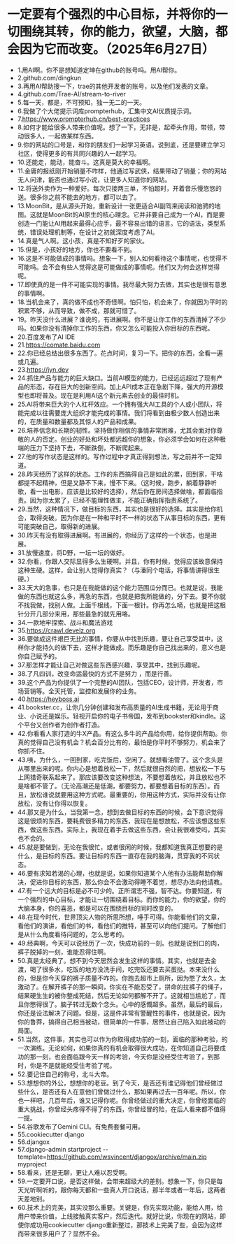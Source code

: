 # 一定要有个强烈的中心目标，并将你的一切围绕其转，你的能力，欲望，大脑，都会因为它而改变。（2025年6月27日） 

- 1.用AI啊。你不是想知道定坤在github的账号吗。用AI帮你。
- 2.github.com/dingkun
- 3.再用AI帮助搜一下，trae的其他开发者的账号，以及他们发表的文章。
- 4.github.com/Trae-AI/stream-to-river
- 5.每一天，都是，不可预知，独一无二的一天。
- 6.我做了个大佬提示词库prompterhub，汇集中文AI优质提示词。
- 7.https://www.prompterhub.cn/best-practices
- 8.如何才能给很多人带来价值呢。想了一下，无非是，起牵头作用，带领，带动很多人，一起做某样东西。
- 9.你的网站的口号是，和你的朋友们一起学习英语。说到底，还是要建立学习社区，使得更多的有共同兴趣的人一起学习。
- 10.还能走，能动，能奋斗。这真是莫大的幸福啊。
- 11.金庸的报纸刚开始销量不咋样，他通过写武侠，结果带动了销量；你的网站无人问津，能否也通过写小说，让更多人知道你的网站。
- 12.将送外卖作为一种爱好。每次只接两三单，不怕超时，开着音乐慢悠悠的送。很多你之前不能去的地方，都可以去了。
- 13.MoonBit，是从源头开始，重新设计一张更适合AI副驾来阅读和驰骋的地图。这就是MoonBit的AI原生的核心理念。它并非要自己成为一个AI，而是要创造一门能让AI用起来最得心应手，最不容易出错的语言。它的语法，类型系统，错误处理机制等，在设计之初就深度考虑了AI。
- 14.真是气人啊。这小孩，真是不知好歹的家伙。
- 15.但是，小孩好的地方，你也不要看不到。
- 16.这是不可能做成的事情吗。想象一下，别人如何看待这个事情呢，也觉得不可能吗。会不会有些人觉得这是可能做成的事情呢。他们又为何会这样觉得呢。
- 17.即使真的是一件不可能实现的事情。我尽最大努力去做，其实也是很有意思的事情啊。
- 18.当机会来了，真的做不成也不奇怪啊。怕只怕，机会来了，你就因为平时的积累不够，从而导致，做不成，那就可惜了。
- 19。昨天没什么进展？谁说的，有进展啊。你不是让你工作的东西清掉了不少吗。如果你没有清掉你工作的东西，你又怎么可能投入你目标的东西呢。
- 20.百度发布了AI IDE
- 21.https://comate.baidu.com
- 22.你已经总结出很多东西了。花点时间，复习一下。把你的东西，全看一遍或几遍。
- 23.https://jyn.dev
- 24.抓住产品与能力的巨大缺口。当前AI模型的能力，已经远远超过了现有产品的形态，存在巨大的创新空间。加上API成本正在急剧下降，强大的开源模型也即将普及。现在是利用AI这个新元素去创业的最佳时机。
- 25.AI将带来巨大的个人杠杆效应。一个拥有强大AI工具的个人或小团队，将能完成以往需要庞大组织才能完成的事情。我们将看到由极少数人创造出来的，在质量和数量都及其惊人的产品和成果。
- 26.培养信念和长期的韧性。坚持做你相信的事情非常困难，尤其会面对你尊敬的人的否定。创业的好处和坏处都远超你的想象，你必须学会如何在这种极端的压力下坚持下去，不断跌倒，不断爬起来。
- 27.他的写作状态是这样的。写作过程中才真正得到想法，写之前并不一定知道。
- 28.昨天经历了这样的状态。工作的东西搞得自己是如此的累，回到家，干啥都提不起精神，但是又静不下来，慢不下来。（这时候，跑步，躺着静静听歌，看一出电影，应该是比较好的选择），然后你在房间选择做啥，都面临指责。因为你太累了，已经不能理性做主，不能正确指挥指责系统了。
- 29.当然，这种情况下，做目标的东西，其实也是很好的选择。其实是给你机会，取得突破。因为你是在一种和平时不一样的状态下从事目标的东西，更有可能突破自己，取得新的进展。
- 30.昨天有没有取得进展啊。有进展的，你经历了这样的一个状态，也是进展。
- 31.放慢速度，将D野，一坛一坛的做好。
- 32.你看，你跟人交际显得多么生硬啊。并且，你有时候，觉得应该故意保持这种生硬。这样，会让别人觉得你真实？（与潘同个电话，将事情讲得很生硬。）
- 33.天大的急事，也只是在我能做的这个能力范围瓜分而已。也就是说，我能做的东西也就这么多，再急的东西，也就是把我所能做的，分下去。要不你就不找我做，找别人做。上面千根线，下面一根针。你再怎么嘀，也就是把这根针分开几部分来用，那些最急的就先用咯。
- 34.一款地牢探索、战斗和魔法游戏
- 35.https://crawl.develz.org
- 36.要做成这件艰巨无比的事情，你要从中找到乐趣，要让自己享受其中，这样你才能持久的做下去，这样才能做成。而乐趣是你自己找出来的，意义也是你自己赋予的。
- 37.那怎样才能让自己对做这些东西感兴趣，享受其中，找到乐趣呢。
- 38.了凡四训，改变命运最快的方式不是努力 ，而是行善。
- 39.这个产品为你提供了一个完整的AI团队，包括CEO，设计师，开发者，市场营销等。全天托管，监控和发展你的业务。
- 40.https://heyboss.ai
- 41.bookster.cc，让你几分钟创建和发布高质量的AI生成书籍，无论用于商业、小说还是娱乐。轻视开启你的电子书帝国，发布到bookster和kindle。这个平台又创作者为创作者打造。
- 42.你看看人家打造的牛X产品。有这么多牛的产品给你用，给你提供帮助。你真的觉得自己没有机会？机会百分比有的，最怕是你平时不够努力，机会来了你抓不住。
- 43.咦，为什么，一回到家，吃完饭后，空闲了。就想看油管了。这个念头是从哪里出来的呢。你内心是想着放松一下，然后就很自然的把，想放松一下与上网猎奇联系起来了。那应该要改变这种想法，不要想着放松，并且放松也不是啥都不管了。（无论高潮还是低潮，都要努力，都要想着目标的东西）。而且，放松谁说就要用这种方式呢。最重要的，你用这种方式，实际并没有让你放松，没有让你得以恢复。
- 44.那又是为什么，当我第一念，想到去做目标的东西的时候，会下意识觉得这是很烦的东西，要耗费很多精力的东西，我现在是想放松，不应该想这些东西，做这些东西。实际上，我现在着手去做这些东西，会让我很难受吗，其实也不会的。
- 45.就是要做到，无论在我很忙，或者很闲的时候，我都知道我真正想要的是什么，是目标的东西。要让目标的东西一直存在我的脑海，贯穿我的不同状态。
- 46.要有求知若渴的心理，也就是说，如果你知道某个人他有办法能帮助你解决，促进你目标的东西，那么你会不会激动得睡不着觉，想尽办法向他请教。
- 47.有一个远大的目标是必不可少的。正所谓志不强，智不达。你要知道，有一个强烈的中心目标，才能让一切围绕着目标。而你的能力，你的欲望，你的大脑本身，你的喜恶，都是可以在围绕目标的同时改变的。
- 48.在现今时代，世界顶尖人物的所思所想，唾手可得。你能看他们的文章，看他们的演讲，看他们的书，看他们的推特，甚至可以向他们提问。了解他们是从什么角度看待问题的，怎么思考的。
- 49.经典啊，今天可以说经历了一次，快成功前的一刻。也就是说到口的肉，裤子脱掉的一刻，谁能忍得住啊。
- 50.真是太经典了。想不到今天居然会发生这样的事情。其实，也就是去金渡，喝了很多水，吃饭的地方没洗手间，吃完饭还要去买蛋挞。本来没什么的，但是你今天穿的裤子质量不咋的。你跑去超市上厕所，因为憋了太久，太激动了。在解开裤子的那一瞬间，你实在不能忍受了，拼命的拉裤子的绳子，结果硬生生的被你整成死结，然后无论如何都解不开了。这就相当尴尬了，而且你憋得很了。脑子转过无数个念头。心中的感慨超多。虽然，最后的最后，你还是设法解决了问题。但是，这是件非常有警醒性的事件，也就是说，因为你的鲁莽，搞得自己相当被动，很简单的一件事，居然让自己陷入如此被动的局面。
- 51.当然，这件事，其实也可以作为你取得成功前的一刻，面临的那种考验，的一次演练。无论如何，如果你真的有机会取得很大成功，在你知道自己将要成功的那一刻，也会面临跟今天一样的考验，今天你是没经受住考验了，到那时，你是不是就能经受住考验了呢。
- 52.要记住自己的称号，北斗大帝。
- 53.想想你的外公，想想你的老豆。到了今天，是否还有谁记得他们曾经做过些什么，是否还有人在意他们曾做过什么，那如果再过去一百年呢。所以，你也一样吧，几百年后，谁又记得你呢。你曾经做过的重大决定，你曾经面临的重大挑战，你曾经头疼得不得了的东西，你曾经冒的险，在后人看来都不值得一提。
- 54.谷歌发布了Gemini CLI。有免费套餐可用。
- 55.cookiecutter django
- 56.djangox
- 57.django-admin startproject --template=https://github.com/wsvincent/djangox/archive/main.zip myproject
- 58.看来，还是无聊，更让人难以忍受啊。
- 59.一定要开口说，是否这样做，会带来超级大的差别。想象一下，你只是每天光听啊听的，跟你每天都和一些真人开口说话，那半年或者一年后，这两者天差地别。
- 60.技术上的完美，其实没那么重要。关键是，你先实现功能，能给人用，给用户带来价值，上线接触真实客户，然后迭代。就好比说，你现在的网站，即使你成功用cookiecutter django重新整过，那技术上完美了些，会因为这样而带来很多用户了？显然不会。



